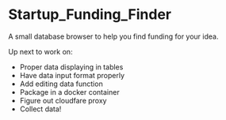 # Startup_Funding_Finder
 A small database browser to help you find funding for your idea.

Up next to work on:
- Proper data displaying in tables
- Have data input format properly
- Add editing data function
- Package in a docker container
- Figure out cloudfare proxy
- Collect data!
